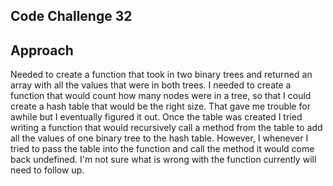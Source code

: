## Code Challenge 32

## Approach

Needed to create a function that took in two binary trees and returned an array with all the values that were in both trees. I needed to create a function that would count how many nodes were in a tree, so that I could create a hash table that would be the right size. That gave me trouble for awhile but I eventually figured it out. Once the table was created I tried writing a function that would recursively call a method from the table to add all the values of one binary tree to the hash table. However, I whenever I tried to pass the table into the function and call the method it would come back undefined. I'm not sure what is wrong with the function currently will need to follow up.

